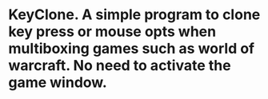 ﻿# KeyClone. A simple program to clone key press or mouse opts when multiboxing games such as world of warcraft. No need to activate the game window.
